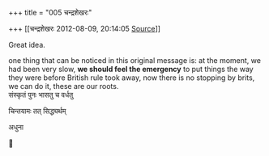 +++
title = "005 चन्द्रशेखरः"

+++
[[चन्द्रशेखरः	2012-08-09, 20:14:05 [Source](https://groups.google.com/g/bvparishat/c/FrkUz5aiRXk)]]



Great idea.

one thing that can be noticed in this original message is: at the moment, we had been very slow, **we should feel the emergency** to put things the way they were before British rule took away, now there is no stopping by brits, we can do it, these are our roots.  
संस्कृतं पुनः भासतु च वर्धतु

चिन्तयामः तत् सिद्ध्यर्थम्

अधुना



